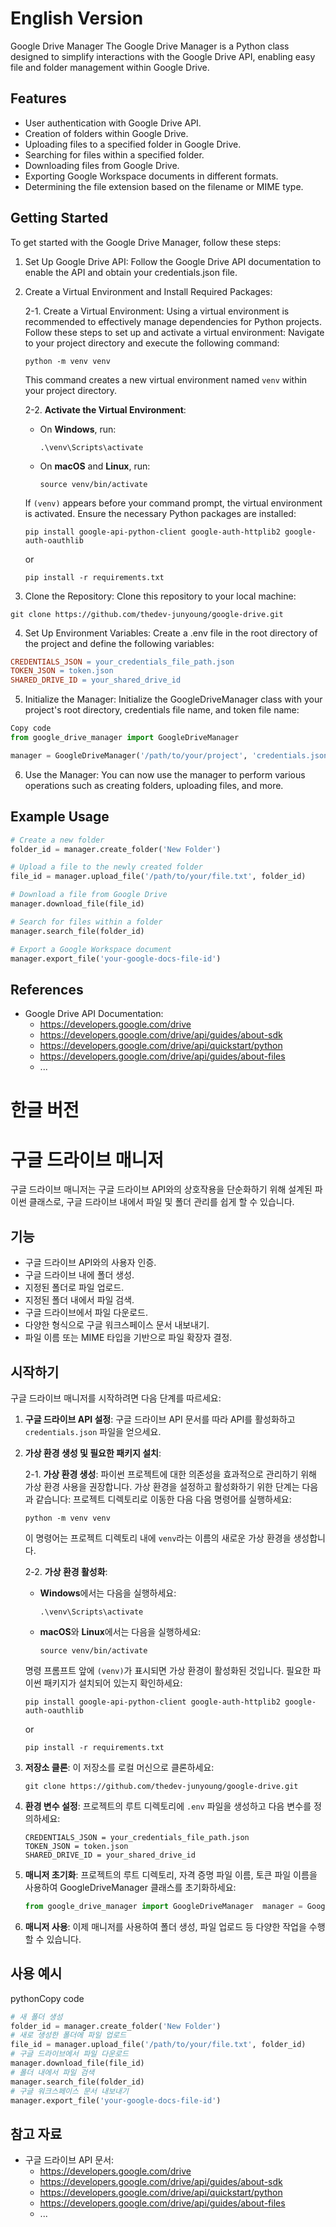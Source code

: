 # English Version
Google Drive Manager
The Google Drive Manager is a Python class designed to simplify interactions with the Google Drive API, enabling easy file and folder management within Google Drive.

## Features
- User authentication with Google Drive API.
- Creation of folders within Google Drive.
- Uploading files to a specified folder in Google Drive.
- Searching for files within a specified folder.
- Downloading files from Google Drive.
- Exporting Google Workspace documents in different formats.
- Determining the file extension based on the filename or MIME type.

## Getting Started
To get started with the Google Drive Manager, follow these steps:

1. Set Up Google Drive API: Follow the Google Drive API documentation to enable the API and obtain your credentials.json file.

2. Create a Virtual Environment and Install Required Packages:

    2-1. Create a Virtual Environment: 
    Using a virtual environment is recommended to effectively manage dependencies for Python projects. Follow these steps to set up and activate a virtual environment: 
    Navigate to your project directory and execute the following command:

    ```
    python -m venv venv
    ```

    This command creates a new virtual environment named `venv` within your project directory.

    2-2. **Activate the Virtual Environment**:
    - On **Windows**, run:
        ```
        .\venv\Scripts\activate
        ```
    - On **macOS** and **Linux**, run:
        ```
        source venv/bin/activate
        ```
        
    If `(venv)` appears before your command prompt, the virtual environment is activated. Ensure the necessary Python packages are installed:
    ```
    pip install google-api-python-client google-auth-httplib2 google-auth-oauthlib
    ```
    or
    ```
    pip install -r requirements.txt
    ```

3. Clone the Repository: Clone this repository to your local machine:

```shell
git clone https://github.com/thedev-junyoung/google-drive.git
```
4. Set Up Environment Variables: Create a .env file in the root directory of the project and define the following variables:
```makefile
CREDENTIALS_JSON = your_credentials_file_path.json
TOKEN_JSON = token.json
SHARED_DRIVE_ID = your_shared_drive_id
```

5. Initialize the Manager: Initialize the GoogleDriveManager class with your project's root directory, credentials file name, and token file name:

```python
Copy code
from google_drive_manager import GoogleDriveManager

manager = GoogleDriveManager('/path/to/your/project', 'credentials.json', 'token.json')
```
6. Use the Manager: You can now use the manager to perform various operations such as creating folders, uploading files, and more.

## Example Usage
```python
# Create a new folder
folder_id = manager.create_folder('New Folder')

# Upload a file to the newly created folder
file_id = manager.upload_file('/path/to/your/file.txt', folder_id)

# Download a file from Google Drive
manager.download_file(file_id)

# Search for files within a folder
manager.search_file(folder_id)

# Export a Google Workspace document
manager.export_file('your-google-docs-file-id')
```

## References

- Google Drive API Documentation: 
    - https://developers.google.com/drive
    - https://developers.google.com/drive/api/guides/about-sdk
    - https://developers.google.com/drive/api/quickstart/python
    - https://developers.google.com/drive/api/guides/about-files
    - ...




# 한글 버전


# 구글 드라이브 매니저

구글 드라이브 매니저는 구글 드라이브 API와의 상호작용을 단순화하기 위해 설계된 파이썬 클래스로, 구글 드라이브 내에서 파일 및 폴더 관리를 쉽게 할 수 있습니다.

## 기능

- 구글 드라이브 API와의 사용자 인증.
- 구글 드라이브 내에 폴더 생성.
- 지정된 폴더로 파일 업로드.
- 지정된 폴더 내에서 파일 검색.
- 구글 드라이브에서 파일 다운로드.
- 다양한 형식으로 구글 워크스페이스 문서 내보내기.
- 파일 이름 또는 MIME 타입을 기반으로 파일 확장자 결정.

## 시작하기

구글 드라이브 매니저를 시작하려면 다음 단계를 따르세요:

1. **구글 드라이브 API 설정**: 구글 드라이브 API 문서를 따라 API를 활성화하고 `credentials.json` 파일을 얻으세요.
    
2. **가상 환경 생성 및 필요한 패키지 설치**: 

    2-1. **가상 환경 생성**: 
    파이썬 프로젝트에 대한 의존성을 효과적으로 관리하기 위해 가상 환경 사용을 권장합니다. 
    가상 환경을 설정하고 활성화하기 위한 단계는 다음과 같습니다:
    프로젝트 디렉토리로 이동한 다음 다음 명령어를 실행하세요:
    ```
    python -m venv venv
    ```
    이 명령어는 프로젝트 디렉토리 내에 `venv`라는 이름의 새로운 가상 환경을 생성합니다.
    
    2-2. **가상 환경 활성화**:
    - **Windows**에서는 다음을 실행하세요:
        ```
        .\venv\Scripts\activate
        ```
        
    - **macOS**와 **Linux**에서는 다음을 실행하세요:
        ```
        source venv/bin/activate
        ```
    명령 프롬프트 앞에 `(venv)`가 표시되면 가상 환경이 활성화된 것입니다.
    필요한 파이썬 패키지가 설치되어 있는지 확인하세요:
    ```
    pip install google-api-python-client google-auth-httplib2 google-auth-oauthlib
    ```
    or
    ```
    pip install -r requirements.txt

    ```
3. **저장소 클론**: 이 저장소를 로컬 머신으로 클론하세요:
    ```
    git clone https://github.com/thedev-junyoung/google-drive.git
    ```
4. **환경 변수 설정**: 프로젝트의 루트 디렉토리에 `.env` 파일을 생성하고 다음 변수를 정의하세요:
    
    ```makefileCopy
    CREDENTIALS_JSON = your_credentials_file_path.json 
    TOKEN_JSON = token.json 
    SHARED_DRIVE_ID = your_shared_drive_id
    ```
    
5. **매니저 초기화**: 프로젝트의 루트 디렉토리, 자격 증명 파일 이름, 토큰 파일 이름을 사용하여 GoogleDriveManager 클래스를 초기화하세요:
    
    ```python
    from google_drive_manager import GoogleDriveManager  manager = GoogleDriveManager('/path/to/your/project', 'credentials.json', 'token.json')
    ```
    
6. **매니저 사용**: 이제 매니저를 사용하여 폴더 생성, 파일 업로드 등 다양한 작업을 수행할 수 있습니다.
    

## 사용 예시

pythonCopy code

```python
# 새 폴더 생성 
folder_id = manager.create_folder('New Folder')  
# 새로 생성한 폴더에 파일 업로드 
file_id = manager.upload_file('/path/to/your/file.txt', folder_id)  
# 구글 드라이브에서 파일 다운로드 
manager.download_file(file_id)  
# 폴더 내에서 파일 검색 
manager.search_file(folder_id)  
# 구글 워크스페이스 문서 내보내기 
manager.export_file('your-google-docs-file-id')
```


## 참고 자료

- 구글 드라이브 API 문서: 
    - https://developers.google.com/drive
    - https://developers.google.com/drive/api/guides/about-sdk
    - https://developers.google.com/drive/api/quickstart/python
    - https://developers.google.com/drive/api/guides/about-files
    - ...